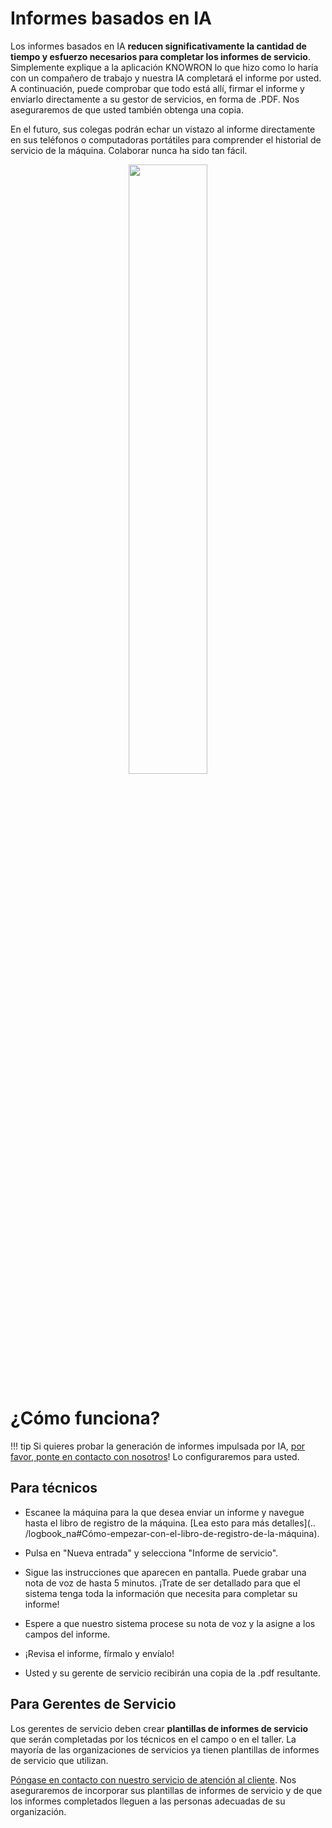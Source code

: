 # Informes basados en IA

Los informes basados en IA **reducen significativamente la cantidad de tiempo y esfuerzo necesarios para completar los informes de servicio**. Simplemente explique a la aplicación KNOWRON lo que hizo como lo haría con un compañero de trabajo y nuestra IA completará el informe por usted. A continuación, puede comprobar que todo está allí, firmar el informe y enviarlo directamente a su gestor de servicios, en forma de .PDF. Nos aseguraremos de que usted también obtenga una copia.

En el futuro, sus colegas podrán echar un vistazo al informe directamente en sus teléfonos o computadoras portátiles para comprender el historial de servicio de la máquina. Colaborar nunca ha sido tan fácil.

<p align="center"><img src="https://i.imgur.com/KR0jeOI.gif " width="50%"></p>

# ¿Cómo funciona?

!!! tip
    Si quieres probar la generación de informes impulsada por IA, [por favor, ponte en contacto con nosotros](mailto:support@knowron.com?subject=I%20want%20to%20test%20the%20AI-powered%20Report%20Generator!&body=Dear%20KNOWRON%20team%2C%0D%0A%0D%0AI%20believe%20that%20me%20and%20my%20team%20would%20benefit%20greatly%20from%20the%20AI-powered%20Report%20Generation%20feature.%20Please%20get%20in%20contact%20with%20me%20to%20set%20it%20up!%0D%0A%0D%0AWarm%20regards)! Lo configuraremos para usted.

## Para técnicos

- Escanee la máquina para la que desea enviar un informe y navegue hasta el libro de registro de la máquina. [Lea esto para más detalles](.. /logbook_na#Cómo-empezar-con-el-libro-de-registro-de-la-máquina).

- Pulsa en "Nueva entrada" y selecciona "Informe de servicio".

- Sigue las instrucciones que aparecen en pantalla. Puede grabar una nota de voz de hasta 5 minutos. ¡Trate de ser detallado para que el sistema tenga toda la información que necesita para completar su informe!

- Espere a que nuestro sistema procese su nota de voz y la asigne a los campos del informe.

- ¡Revisa el informe, fírmalo y envíalo!

- Usted y su gerente de servicio recibirán una copia de la .pdf resultante.

## Para Gerentes de Servicio

Los gerentes de servicio deben crear **plantillas de informes de servicio** que serán completadas por los técnicos en el campo o en el taller. La mayoría de las organizaciones de servicios ya tienen plantillas de informes de servicio que utilizan. 

[Póngase en contacto con nuestro servicio de atención al cliente](mailto:support@knowron.com?subject=I%20want%20to%20test%20the%20AI-powered%20Report%20Generator!&body=Dear%20KNOWRON%20team%2C%0D%0A%0D%0AI%20believe%20that%20me%20and%20team%20would%20benefit%20greatly%20from%20the%20AI-powered%20Report%20Generation%20feature.%20Please%20get%20in%20contact%20with%20me%20to%20set%20it%20up!%0D%0A%0D%0AWarm%20regards). Nos aseguraremos de incorporar sus plantillas de informes de servicio y de que los informes completados lleguen a las personas adecuadas de su organización.